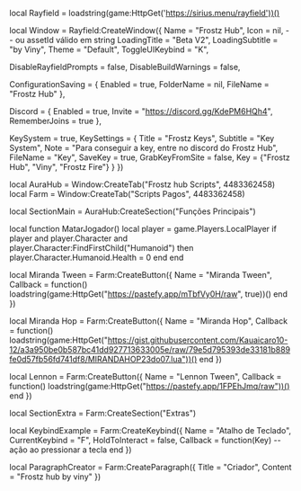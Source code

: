 local Rayfield = loadstring(game:HttpGet('https://sirius.menu/rayfield'))()

local Window = Rayfield:CreateWindow({
   Name = "Frostz Hub",
   Icon = nil, -- ou assetId válido em string
   LoadingTitle = "Beta V2",
   LoadingSubtitle = "by Viny",
   Theme = "Default",
   ToggleUIKeybind = "K",

   DisableRayfieldPrompts = false,
   DisableBuildWarnings = false,

   ConfigurationSaving = {
      Enabled = true,
      FolderName = nil,
      FileName = "Frostz Hub"
   },

   Discord = {
      Enabled = true,
      Invite = "https://discord.gg/KdePM6HQh4",
      RememberJoins = true
   },

   KeySystem = true,
   KeySettings = {
      Title = "Frostz Keys",
      Subtitle = "Key System",
      Note = "Para conseguir a key, entre no discord do Frostz Hub",
      FileName = "Key",
      SaveKey = true,
      GrabKeyFromSite = false,
      Key = {"Frostz Hub", "Viny", "Frostz Fire"}
   }
})

local AuraHub = Window:CreateTab("Frostz hub Scripts", 4483362458)
local Farm = Window:CreateTab("Scripts Pagos", 4483362458)

local SectionMain = AuraHub:CreateSection("Funções Principais")

local function MatarJogador()
   local player = game.Players.LocalPlayer
   if player and player.Character and player.Character:FindFirstChild("Humanoid") then
      player.Character.Humanoid.Health = 0
   end
end

local Miranda Tween = Farm:CreateButton({
   Name = "Miranda Tween",
   Callback = function()
      loadstring(game:HttpGet("https://pastefy.app/mTbfVy0H/raw", true))()
   end
})

local Miranda Hop = Farm:CreateButton({
   Name = "Miranda Hop",
   Callback = function()
      loadstring(game:HttpGet("https://gist.githubusercontent.com/Kauaicaro10-12/a3a950be0b587bc41dd927713633005e/raw/79e5d795393de33181b889fe0d57fb56fd741df8/MIRANDAHOP23do07.lua"))()
   end
})

local Lennon = Farm:CreateButton({
   Name = "Lennon Tween",
   Callback = function()
      loadstring(game:HttpGet("https://pastefy.app/1FPEhJmq/raw"))()
   end
})

local SectionExtra = Farm:CreateSection("Extras")

local KeybindExample = Farm:CreateKeybind({
   Name = "Atalho de Teclado",
   CurrentKeybind = "F",
   HoldToInteract = false,
   Callback = function(Key)
      -- ação ao pressionar a tecla
   end
})

local ParagraphCreator = Farm:CreateParagraph({
   Title = "Criador",
   Content = "Frostz hub by viny"
})
